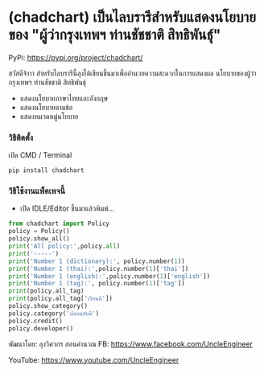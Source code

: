# (chadchart) เป็นไลบรารีสำหรับแสดงนโยบายของ "ผู้ว่ากรุงเทพฯ ท่านชัชชาติ สิทธิพันธุ์"

PyPi: https://pypi.org/project/chadchart/

สวัสดีจ้าาา สำหรับไลบรารีนี้ลุงได้เขียนขึ้นมาเพื่ออำนวยความสะดวกในการแสดงผล นโยบายของผู้ว่ากรุงเทพฯ ท่านชัชชาติ สิทธิพันธุ์ 

- แสดงนโยบายภาษาไทยและอังกฤษ
- แสดงนโยบายตามข้อ
- แสดงหมวดหมู่นโยบาย


### วิธีติดตั้ง

เปิด CMD / Terminal

```python
pip install chadchart
```

### วิธีใช้งานแพ็คเพจนี้

- เปิด IDLE/Editor ขึ้นมาแล้วพิมพ์...

```python
from chadchart import Policy
policy = Policy()
policy.show_all()
print('All policy:',policy.all)
print('-----')
print('Number 1 (dictionary):', policy.number(1))
print('Number 1 (thai):',policy.number(1)['thai'])
print('Number 1 (english):',policy.number(1)['english'])
print('Number 1 (tag):', policy.number(1)['tag'])
print(policy.all_tag)
print(policy.all_tag['เรียนดี'])
policy.show_category()
policy.category('ปลอดภัยดี')
policy.credit()
policy.developer()
```

พัฒนาโดย: ลุงวิศวกร สอนคำนวณ
FB: https://www.facebook.com/UncleEngineer

YouTube: https://www.youtube.com/UncleEngineer
